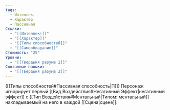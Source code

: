 ```yaml
---
tags:
  - Интеллект
  - Характер
  - Пассивная
Ссылки:
  - "[[Интеллект]]"
  - "[[Характер]]"
  - "[[Типы способностей]]"
  - "[[Самообладание]]"
Стоимость: "25"
Уровни:
  - "[[Твердыня разума 2]]"
Связанные навыки:
  - "[[Твердыня разума 2]]"
---
```

([[Типы способностей#Пассивная способность|П]]) Персонаж игнорирует первый [[Вид Воздействия#Негативный Эффект|негативный эффект]] с [[Тип Воздействия#Ментальный|Типом: ментальный]]  накладываемый на него в каждой [[Сцена|сцене]].